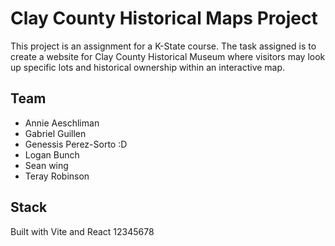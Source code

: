 # Clay County Historical Maps Project

This project is an assignment for a K-State course. The task assigned is to create a website for Clay County Historical Museum where visitors may look up specific lots and historical ownership within an interactive map.

## Team

- Annie Aeschliman
- Gabriel Guillen
- Genessis Perez-Sorto :D
- Logan Bunch
- Sean wing
- Teray Robinson

## Stack


Built with Vite and React
12345678

